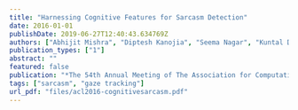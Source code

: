```yaml
---
title: "Harnessing Cognitive Features for Sarcasm Detection"
date: 2016-01-01
publishDate: 2019-06-27T12:40:43.634769Z
authors: ["Abhijit Mishra", "Diptesh Kanojia", "Seema Nagar", "Kuntal Dey", "Pushpak Bhattacharyya"]
publication_types: ["1"]
abstract: ""
featured: false
publication: "*The 54th Annual Meeting of The Association for Computational Linguistics (ACL 2016)*"
tags: ["sarcasm", "gaze tracking"]
url_pdf: "files/acl2016-cognitivesarcasm.pdf"
---
```


